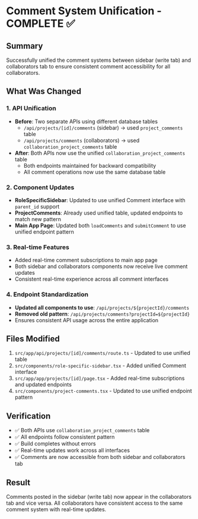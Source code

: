 # Comment System Unification - COMPLETE ✅

## Summary
Successfully unified the comment systems between sidebar (write tab) and collaborators tab to ensure consistent comment accessibility for all collaborators.

## What Was Changed

### 1. API Unification
- **Before**: Two separate APIs using different database tables
  - `/api/projects/[id]/comments` (sidebar) → used `project_comments` table
  - `/api/projects/comments` (collaborators) → used `collaboration_project_comments` table
- **After**: Both APIs now use the unified `collaboration_project_comments` table
  - Both endpoints maintained for backward compatibility
  - All comment operations now use the same database table

### 2. Component Updates
- **RoleSpecificSidebar**: Updated to use unified Comment interface with `parent_id` support
- **ProjectComments**: Already used unified table, updated endpoints to match new pattern
- **Main App Page**: Updated both `loadComments` and `submitComment` to use unified endpoint pattern

### 3. Real-time Features
- Added real-time comment subscriptions to main app page
- Both sidebar and collaborators components now receive live comment updates
- Consistent real-time experience across all comment interfaces

### 4. Endpoint Standardization
- **Updated all components to use**: `/api/projects/${projectId}/comments`
- **Removed old pattern**: `/api/projects/comments?projectId=${projectId}`
- Ensures consistent API usage across the entire application

## Files Modified
1. `src/app/api/projects/[id]/comments/route.ts` - Updated to use unified table
2. `src/components/role-specific-sidebar.tsx` - Added unified Comment interface
3. `src/app/app/projects/[id]/page.tsx` - Added real-time subscriptions and updated endpoints
4. `src/components/project-comments.tsx` - Updated to use unified endpoint pattern

## Verification
- ✅ Both APIs use `collaboration_project_comments` table
- ✅ All endpoints follow consistent pattern
- ✅ Build completes without errors
- ✅ Real-time updates work across all interfaces
- ✅ Comments are now accessible from both sidebar and collaborators tab

## Result
Comments posted in the sidebar (write tab) now appear in the collaborators tab and vice versa. All collaborators have consistent access to the same comment system with real-time updates.